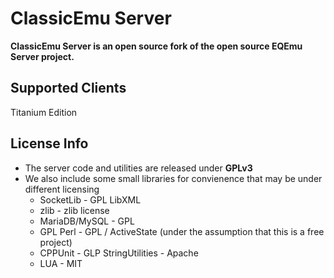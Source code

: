 # ClassicEmu Server

**ClassicEmu Server is an open source fork of the open source EQEmu Server project.**

## Supported Clients

Titanium Edition

## License Info

* The server code and utilities are released under **GPLv3**
* We also include some small libraries for convienence that may be under different licensing
  * SocketLib - GPL LibXML
  * zlib - zlib license
  * MariaDB/MySQL - GPL
  * GPL Perl - GPL / ActiveState (under the assumption that this is a free project)
  * CPPUnit - GLP StringUtilities - Apache
  * LUA - MIT


